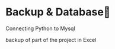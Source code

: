 <h1>Backup & Database🚀</h1>
<p>Connecting Python to Mysql</p>
<p>backup of part of the project in Excel</p>
